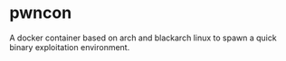# pwncon
A docker container based on arch and blackarch linux to spawn a quick binary exploitation environment.
